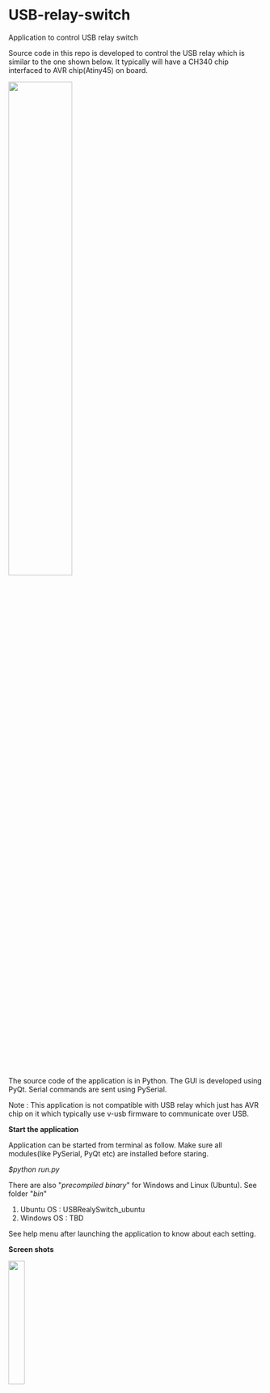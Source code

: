 # USB-relay-switch
Application to control USB relay switch

Source code in this repo is developed to control the USB relay which is similar to the one shown below. It typically will have a CH340 chip interfaced to AVR chip(Atiny45) on board.

<img src="https://user-images.githubusercontent.com/11489701/210126546-ae964475-808c-465e-a16a-71d094b85e71.jpg" width=50% height=50%>

The source code of the application is in Python. The GUI is developed using PyQt. Serial commands are sent using PySerial.

Note : This application is not compatible with USB relay which just has AVR chip on it which typically use v-usb firmware to communicate over USB. 

**Start the application**

Application can be started from terminal as follow. Make sure all modules(like PySerial, PyQt etc) are installed before staring.

*$python run.py*

There are also "*precompiled binary*" for Windows and Linux (Ubuntu). See folder "*bin*"
1. Ubuntu OS  : USBRealySwitch_ubuntu
2. Windows OS : TBD

See help menu after launching the application to know about each setting. 


**Screen shots**

<img src="https://user-images.githubusercontent.com/11489701/210126892-dd253afa-3bcd-4583-b20d-2e2b9293b16f.png" width=25% height=25%>



 
